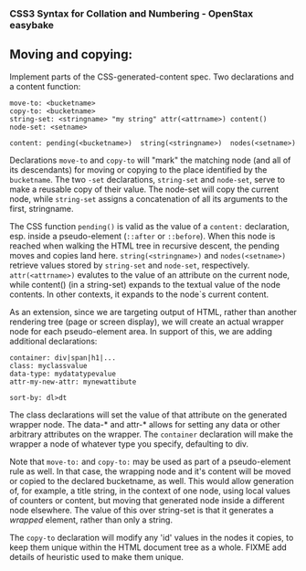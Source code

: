 ###  CSS3 Syntax for Collation and Numbering - OpenStax easybake ###

## Moving and copying:

Implement parts of the CSS-generated-content spec. Two declarations and
a content function:  

    move-to: <bucketname>  
    copy-to: <bucketname>  
    string-set: <stringname> "my string" attr(<attrname>) content()  
    node-set: <setname>

    content: pending(<bucketname>)  string(<stringname>)  nodes(<setname>)

Declarations `move-to` and `copy-to`  will "mark" the  matching node (and all
of its descendants) for moving or copying to the place identified by the
`bucketname`. The two `-set` declarations, `string-set` and `node-set`, serve
to make a reusable copy of their value. The node-set will copy the current node,
while `string-set` assigns a concatenation of all its arguments to the first,
stringname.

The CSS function `pending()` is valid as the value of a `content:` declaration,
esp. inside a pseudo-element (`::after` or `::before`). When this node is
reached when walking the HTML tree in recursive descent, the pending moves and
copies land here. `string(<stringname>)` and `nodes(<setname>)` retrieve  values
stored by `string-set` and `node-set`, respectively. `attr(<attrname>)` evalutes
to the value of an attribute on the current node, while content() (in a string-set)
expands to the textual value of the node contents. In other contexts, it expands
to the node`s current content.

As an extension, since we are targeting output of HTML, rather than another
rendering tree (page or screen display), we will create an actual wrapper node
for each pseudo-element area. In support of this, we are adding additional
declarations:  

    container: div|span|h1|...  
    class: myclassvalue  
    data-type: mydatatypevalue
    attr-my-new-attr: mynewattibute

    sort-by: dl>dt

The class declarations will set the value of that attribute on the generated
wrapper node. The data-*  and attr-* allows for setting any data or other
arbitrary attributes on the wrapper. The `container` declaration will make the
wrapper a node of whatever type you specify, defaulting to div.

Note that `move-to:` and `copy-to:` may be used as part of a pseudo-element rule
as well. In that case, the wrapping node and it's content will be moved or copied
to the declared bucketname, as well. This would allow generation of, for example,
a title string, in the context of one node, using local values of counters or content,
but moving that generated node inside a different node elsewhere. The value of this over
string-set is that it generates a _wrapped_ element, rather than only a string.

The `copy-to` declaration will modify any 'id' values in the nodes it copies,
to keep them unique within the HTML document tree as a whole. FIXME add details
of heuristic used to make them unique.
